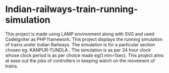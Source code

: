 # Indian-railways-train-running-simulation
This project is made using LAMP environment along with SVG and used CodeIgniter as PHP framework. This project displays the running simulation of trains under Indian Railways. The simulation is for a particular section chosen eg. KANPUR-TUNDLA . The simulation is as per 24 hour clock whose clock period is as per choice made eg(1 min=1sec). This project aims at ease out the jobs of controllers in keeping watch on the movement of trains.  
